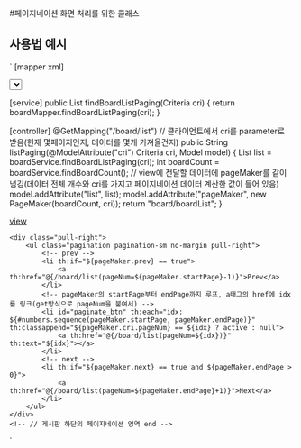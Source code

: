 #페이지네이션 화면 처리를 위한 클래스
## 사용법 예시
`
[mapper xml]
<!-- parameter로 Criteria를 받아서 데이터 limit에 활용 --> 
<select id="findBoardListPaging" parameterType="paging.study.domain.Criteria" resultMap="boardMap">
        SELECT * FROM t_board
        ORDER BY reg_date DESC
        limit #{pageNum}, #{amount}
    </select>

[service]
public List<BoardVO> findBoardListPaging(Criteria cri) {
        return boardMapper.findBoardListPaging(cri);
    }
    
[controller]
@GetMapping("/board/list")
    // 클라이언트에서 cri를 parameter로 받음(현재 몇페이지인지, 데이터를 몇개 가져올건지)
    public String listPaging(@ModelAttribute("cri") Criteria cri, Model model) {
        List<BoardVO> list = boardService.findBoardListPaging(cri);
        int boardCount = boardService.findBoardCount();
        // view에 전달할 데이터에 pageMaker를 같이 넘김(데이터 전체 개수와 cri를 가지고 페이지네이션 데이터 계산한 값이 들어 있음)
        model.addAttribute("list", list);
        model.addAttribute("pageMaker", new PageMaker(boardCount, cri));
        return "board/boardList";
    }

[view](thymeleaf)
<!-- 게시판 하단 페이지네이션 영역 start -->
    <div class="pull-right">
        <ul class="pagination pagination-sm no-margin pull-right">  
            <!-- prev --> 
            <li th:if="${pageMaker.prev} == true">
                <a th:href="@{/board/list(pageNum=${pageMaker.startPage}-1)}">Prev</a>
            </li>
            <!-- pageMaker의 startPage부터 endPage까지 루프, a태그의 href에 idx를 링크(get방식으로 pageNum을 붙여서) --> 
            <li id="paginate_btn" th:each="idx: ${#numbers.sequence(pageMaker.startPage, pageMaker.endPage)}" th:classappend="${pageMaker.cri.pageNum} == ${idx} ? active : null">
                <a th:href="@{/board/list(pageNum=${idx})}" th:text="${idx}"></a>
            </li>
            <!-- next --> 
            <li th:if="${pageMaker.next} == true and ${pageMaker.endPage > 0}">
                <a th:href="@{/board/list(pageNum=${pageMaker.endPage}+1)}">Next</a>
            </li>
        </ul>
    </div>
    <!-- // 게시판 하단의 페이지네이션 영역 end -->
`
